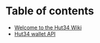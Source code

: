 # Table of contents

* [Welcome to the Hut34 Wiki](README.md)
* [Hut34 wallet API](hut34-wallet-api.md)
<!--* [hutRelay API](front-end-hutrelay-api/README.md)
  * [Connect your agent (bot) to the hutRelay](front-end-hutrelay-api/dialogflow-connection-to-hutrelay.md)
  * [Talking between Dialogflow bots](front-end-hutrelay-api/talking-between-dialogflow-bots.md)
* [hutPortal API](front-end-hutx-portal-api.md)
* [Colossus API](readme-1.md)
* [stationY API](readme-2.md)
-->
